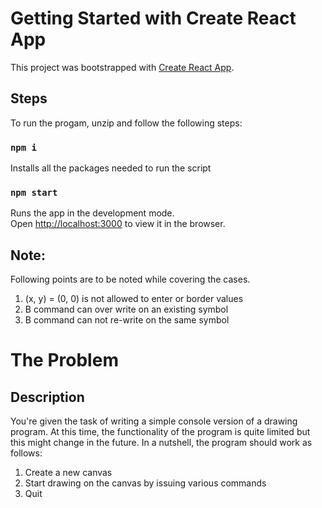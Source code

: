 # Getting Started with Create React App

This project was bootstrapped with [Create React App](https://github.com/facebook/create-react-app).

## Steps

To run the progam, unzip and follow the following steps:

### `npm i`
Installs all the packages needed to run the script

### `npm start`

Runs the app in the development mode.\
Open [http://localhost:3000](http://localhost:3000) to view it in the browser.


## Note:

Following points are to be noted while covering the cases.

1) (x, y) = (0, 0) is not allowed to enter or border values
2) B command can over write on an existing symbol
3) B command can not re-write on the same symbol


# The Problem

## Description

You're given the task of writing a simple console version of a drawing program. 
At this time, the functionality of the program is quite limited but this might change in the future. 
In a nutshell, the program should work as follows:
 1. Create a new canvas
 2. Start drawing on the canvas by issuing various commands
 3. Quit
